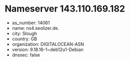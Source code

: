 # Nameserver 143.110.169.182

* as_number: 14061
* name: ns4.seolizer.de.
* city: Slough
* country: GB
* organization: DIGITALOCEAN-ASN
* version: 9.18.16-1~deb12u1-Debian
* dnssec: false
